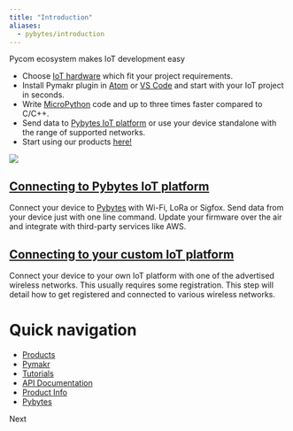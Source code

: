 ```yaml
---
title: "Introduction"
aliases:
  - pybytes/introduction
---
```

Pycom ecosystem makes IoT development easy

* Choose [IoT hardware](products) which fit your project requirements.
* Install Pymakr plugin in [Atom](https://atom.io/packages/pymakr) or [VS Code](https://marketplace.visualstudio.com/items?itemName=pycom.Pymakr) and start with your IoT project in seconds.
* Write [MicroPython](https://micropython.org/) code and up to three times faster compared to C/C++.
* Send data to [Pybytes IoT platform](https://pybytes.pycom.io/?utm_source=docs&utm_medium=web&utm_campaign=getting-started-top) or use your device standalone with the range of supported networks.
* Start using our products [here!](/gettingstarted/)

![](gitbook/assets/getting_started.png)



## [Connecting to Pybytes IoT platform](pybytes/introduction)
Connect your device to [Pybytes](https://pybytes.pycom.io/?utm_source=docs&utm_medium=web&utm_campaign=getting-started-bottom) with Wi-Fi, LoRa or Sigfox. Send data from your device just with one line command.
Update your firmware over the air and integrate with third-party services like AWS.

## [Connecting to your custom IoT platform](/gettingstarted/registration)
Connect your device to your own IoT platform with one of the advertised wireless networks.
This usually requires some registration. This step will detail how to get registered and connected to various wireless networks.

# Quick navigation
* [Products](products)
* [Pymakr](pymakr/installation)
* [Tutorials](tutorials/introduction)
* [API Documentation](firmwareapi/introduction)
* [Product Info](datasheets/introduction)
* [Pybytes](pybytes/introduction)


<v-layout class="full-width  prev-next pa-2 mt-4 mb-0" styleZZ="background-color: #7800FF;">
  <v-flex xs6 class="ppurple">
  </v-flex>
  <v-flex xs6 class="text-xs-right">
  <v-btn class="mr-4 pbgpurple white--text"  href="/products/">Next</v-btn>
    </v-flex>
</v-layout>
